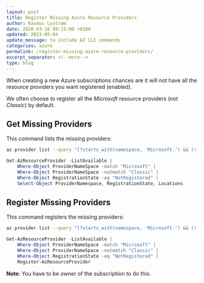 ```yaml
---
layout: post
title: Register Missing Azure Resource Providers
author: Rasmus Lystrøm
date: 2020-03-16 09:15:00 +0100
updated: 2023-05-04
update_message: to include AZ CLI commands
categories: azure
permalink: /register-missing-azure-resource-providers/
excerpt_separator: <!--more-->
type: blog
---
```


When creating a new Azure subscriptions chances are it will not have all the resource providers you want registered (enabled).

We often choose to register all the *Microsoft* resource providers (not *Classic*) by default.

<!--more-->

## Get Missing Providers

This command lists the missing providers:

```bash
az provider list --query "[?starts_with(namespace, 'Microsoft.') && (!(contains(namespace, 'Classic'))) && registrationState=='NotRegistered']" --output table
```

```powershell
Get-AzResourceProvider -ListAvailable |
    Where-Object ProviderNameSpace -match "Microsoft" |
    Where-Object ProviderNameSpace -notmatch "Classic" |
    Where-Object RegistrationState -eq "NotRegistered" |
    Select-Object ProviderNamespace, RegistrationState, Locations
```

## Register Missing Providers

This command registers the missing providers:

```bash
az provider list --query "[?starts_with(namespace, 'Microsoft.') && (!(contains(namespace, 'Classic'))) && registrationState=='NotRegistered'].namespace" --output tsv | xargs -L1 az provider register --namespace
```

```powershell
Get-AzResourceProvider -ListAvailable |
    Where-Object ProviderNameSpace -match "Microsoft" |
    Where-Object ProviderNameSpace -notmatch "Classic" |
    Where-Object RegistrationState -eq "NotRegistered" |
    Register-AzResourceProvider
```

**Note**: You have to be *owner* of the subscription to do this.
